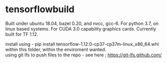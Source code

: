 # tensorflowbuild

Built under ubuntu 18.04, bazel 0.20, and nvcc, gcc-6. For python 3.7, on linux based systems. For CUDA 3.0 capability graphics cards. Currently built for TF 1.12. 

install using - pip install tensorflow-1.12.0-cp37-cp37m-linux_x86_64.whl within this folder, within the enviroment wanted.   
using git lfs to push files to the repo - see here ; https://git-lfs.github.com/ 
